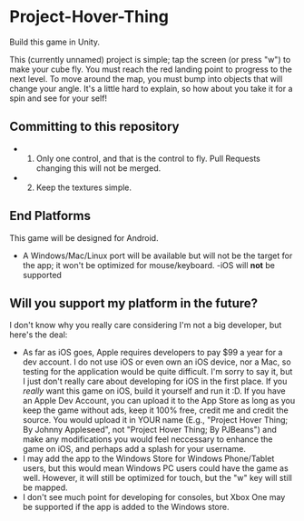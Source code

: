 # Project-Hover-Thing
Build this game in Unity.

This (currently unnamed) project is simple; tap the screen (or press "w") to make your cube fly. You must reach the red landing point to progress to the next level. To move around the map, you must bump into objects that will change your angle. It's a little hard to explain, so how about you take it for a spin and see for your self!

## Committing to this repository

- 1. Only one control, and that is the control to fly. Pull Requests changing this will not be merged.
- 2. Keep the textures simple.

## End Platforms
This game will be designed for Android.
- A Windows/Mac/Linux port will be available but will not be the target for the app; it won't be optimized for mouse/keyboard.
-iOS will **not** be supported

## Will you support my platform in the future?

I don't know why you really care considering I'm not a big developer, but here's the deal:
- As far as iOS goes, Apple requires developers  to pay $99 a year for a dev account. I do not use iOS or even own an iOS device, nor a Mac, so testing for the application would be quite difficult. I'm sorry to say it, but I just don't really care about developing for iOS in the first place. If you _really_ want this game on iOS, build it yourself and run it :D. If you have an Apple Dev Account, you can upload it to the App Store as long as you keep the game without ads, keep it 100% free, credit me and credit the source. You would upload it in YOUR name (E.g., "Project Hover Thing; By Johnny Appleseed", not "Project Hover Thing; By PJBeans") and make any modifications you would feel neccessary to enhance the game on iOS, and perhaps add a splash for your username.
- I may add the app to the Windows Store for Windows Phone/Tablet users, but this would mean Windows PC users could have the game as well. However, it will still be optimized for touch, but the "w" key will still be mapped.
- I don't see much point for developing for consoles, but Xbox One may be supported if the app is added to the Windows store.

